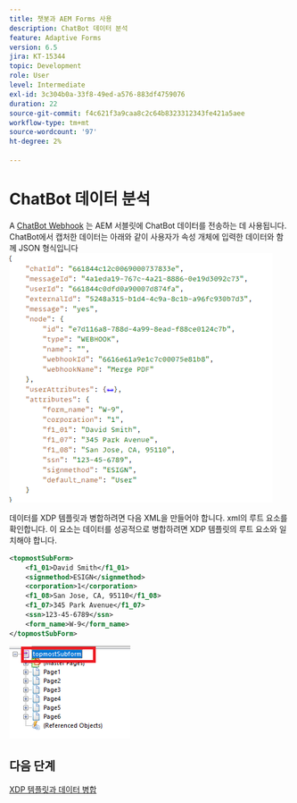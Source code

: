 ```yaml
---
title: 챗봇과 AEM Forms 사용
description: ChatBot 데이터 분석
feature: Adaptive Forms
version: 6.5
jira: KT-15344
topic: Development
role: User
level: Intermediate
exl-id: 3c304b0a-33f8-49ed-a576-883df4759076
duration: 22
source-git-commit: f4c621f3a9caa8c2c64b8323312343fe421a5aee
workflow-type: tm+mt
source-wordcount: '97'
ht-degree: 2%

---
```


# ChatBot 데이터 분석

A [ChatBot Webhook](https://www.chatbot.com/help/webhooks/what-are-webhooks/) 는 AEM 서블릿에 ChatBot 데이터를 전송하는 데 사용됩니다.
ChatBot에서 캡처한 데이터는 아래와 같이 사용자가 속성 개체에 입력한 데이터와 함께 JSON 형식입니다
![챗봇 데이터](assets/chat-bot-data.png)

데이터를 XDP 템플릿과 병합하려면 다음 XML을 만들어야 합니다. xml의 루트 요소를 확인합니다. 이 요소는 데이터를 성공적으로 병합하려면 XDP 템플릿의 루트 요소와 일치해야 합니다.


```xml
<topmostSubForm>
    <f1_01>David Smith</f1_01>
    <signmethod>ESIGN</signmethod>
    <corporation>1</corporation>
    <f1_08>San Jose, CA, 95110</f1_08>
    <f1_07>345 Park Avenue</f1_07>
    <ssn>123-45-6789</ssn>
    <form_name>W-9</form_name>
</topmostSubForm>
```

![xdp-template](assets/xdp-template.png)

## 다음 단계

[XDP 템플릿과 데이터 병합](./merge-data-with-template.md)
